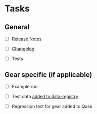 # Tasks

## General

- [ ] [Release Notes](https://gitlab.com/flywheel-io/flywheel-apps/templates/skeleton/-/blob/main/CONTRIBUTING.md#populating-release-notes)

- [ ] [Changelog](https://gitlab.com/flywheel-io/flywheel-apps/templates/skeleton/-/blob/main/CONTRIBUTING.md#adding-changelog-entry)

- [ ] Tests

## Gear specific (if applicable)

- [ ] Example run:

- [ ] Test data [added to data-registry](https://gitlab.com/flywheel-io/qa/data-registry/-/blob/master/README.md#contributing-data)

- [ ] Regression test for gear added to Qase
